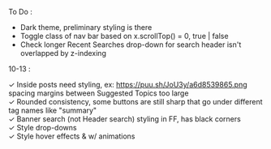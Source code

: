 To Do :

  * Dark theme, preliminary styling is there <br>
  * Toggle class of nav bar based on x.scrollTop() = 0, true | false <br>
  * Check longer Recent Searches drop-down for search header isn't overlapped by z-indexing <br>

10-13 :

✓ Inside posts need styling, ex: https://puu.sh/JoU3y/a6d8539865.png spacing margins between Suggested Topics too large <br>
✓ Rounded consistency, some buttons are still sharp that go under different tag names like "summary" <br>
✓ Banner search (not Header search) styling in FF, has black corners <br>
✓ Style drop-downs <br>
✓ Style hover effects & w/ animations <br>
